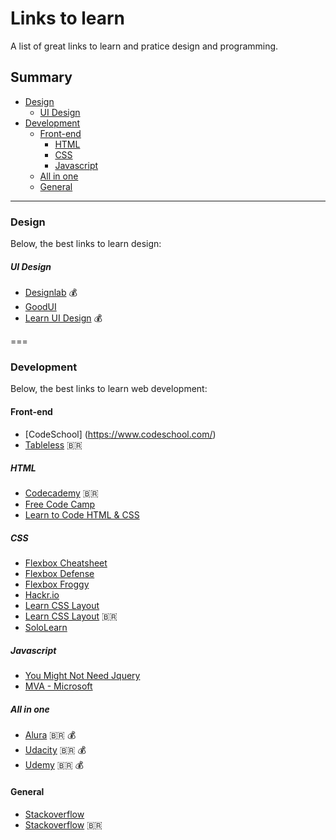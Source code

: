 # Links to learn
A list of great links to learn and pratice design and programming.

## Summary
- [Design](#design)
  - [UI Design](#ui-design)
- [Development](#development)
  - [Front-end](#front-end)
    - [HTML](#html)
    - [CSS](#css)
    - [Javascript](#javascript)
  - [All in one](#all-in-one)
  - [General](#general)
  
----

### Design
Below, the best links to learn design:

##### UI Design
- [Designlab](http://trydesignlab.com) :moneybag:
- [GoodUI](http://goodui.org/)
- [Learn UI Design](http://learnui.design/) :moneybag:

===

### Development
Below, the best links to learn web development:

#### Front-end
- [CodeSchool] (https://www.codeschool.com/)
- [Tableless](https://tableless.com.br/) :brazil:

##### HTML
- [Codecademy](https://www.codecademy.com/pt-BR/learn/web) :brazil:
- [Free Code Camp](https://www.freecodecamp.com/)
- [Learn to Code HTML & CSS](http://learn.shayhowe.com/html-css/getting-to-know-html/)

##### CSS
- [Flexbox Cheatsheet](http://yoksel.github.io/flex-cheatsheet/)
- [Flexbox Defense](http://www.flexboxdefense.com/)
- [Flexbox Froggy](http://flexboxfroggy.com/)
- [Hackr.io](https://hackr.io/tutorials/learn-css)
- [Learn CSS Layout](http://learnlayout.com/)
- [Learn CSS Layout](http://pt-pt.learnlayout.com/) :brazil:
- [SoloLearn](https://www.sololearn.com/Course/CSS/)

##### Javascript
- [You Might Not Need Jquery](http://youmightnotneedjquery.com/)
- [MVA - Microsoft](https://mva.microsoft.com/en-us/training-courses/javascript-fundamentals-for-absolute-beginners-14194)

##### All in one     
- [Alura](https://www.alura.com.br/) :brazil: :moneybag:
- [Udacity](https://br.udacity.com/) :brazil: :moneybag:
- [Udemy](https://www.udemy.com/) :brazil: :moneybag:

#### General
- [Stackoverflow](http://stackoverflow.com/)
- [Stackoverflow](https://pt.stackoverflow.com/) :brazil:
